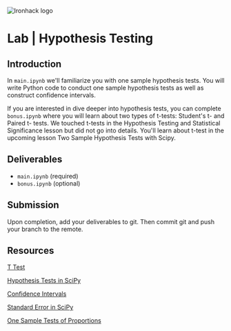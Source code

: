 ![Ironhack logo](https://i.imgur.com/1QgrNNw.png)

# Lab | Hypothesis Testing

## Introduction

In `main.ipynb` we'll familiarize you with one sample hypothesis tests. You will write Python code to conduct one sample hypothesis tests as well as construct confidence intervals.

If you are interested in dive deeper into hypothesis tests, you can complete `bonus.ipynb` where you will learn about two types of t-tests: Student's t- and Paired t- tests. We touched t-tests in the Hypothesis Testing and Statistical Significance lesson but did not go into details. You'll learn about t-test in the upcoming lesson Two Sample Hypothesis Tests with Scipy.

## Deliverables

- `main.ipynb` (required)
- `bonus.ipynb` (optional)

## Submission

Upon completion, add your deliverables to git. Then commit git and push your branch to the remote.

## Resources

[T Test](https://researchbasics.education.uconn.edu/t-test/)

[Hypothesis Tests in SciPy](https://scipy-lectures.org/packages/statistics/index.html#hypothesis-testing-comparing-two-groups)

[Confidence Intervals](https://en.wikipedia.org/wiki/Confidence_interval)

[Standard Error in SciPy](https://docs.scipy.org/doc/scipy/reference/generated/scipy.stats.sem.html)

[One Sample Tests of Proportions](http://sphweb.bumc.bu.edu/otlt/MPH-Modules/BS/SAS/SAS6-CategoricalData/SAS6-CategoricalData2.html)
